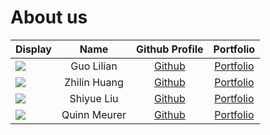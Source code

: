 # About us

Display | Name | Github Profile | Portfolio 
--------|:----:|:--------------:|:---------:
![](https://cf.geekdo-images.com/camo/78ef6a2e6d084e5ce9391890265a651461db05a7/687474703a2f2f72733231322e70627372632e636f6d2f616c62756d732f636339342f56616d70697265737345636c697073652f486f776c732532304d6f76696e67253230436173746c652f43616c63696665722e6a70677e63323030) | Guo Lilian | [Github](https://github.com/) | [Portfolio](docs/team/guolilian.md)
![](https://picsum.photos/200) | Zhilin Huang | [Github](https://github.com/Zhilin-Huang) | [Portfolio](docs/team/zhilinhuang.md)
![](https://via.placeholder.com/100.png?text=Photo) | Shiyue Liu | [Github](https://github.com/) | [Portfolio](docs/team/johndoe.md)
![](https://via.placeholder.com/100.png?text=Photo) | Quinn Meurer | [Github](https://github.com/quinnyyy) | [Portfolio](docs/team/johndoe.md)